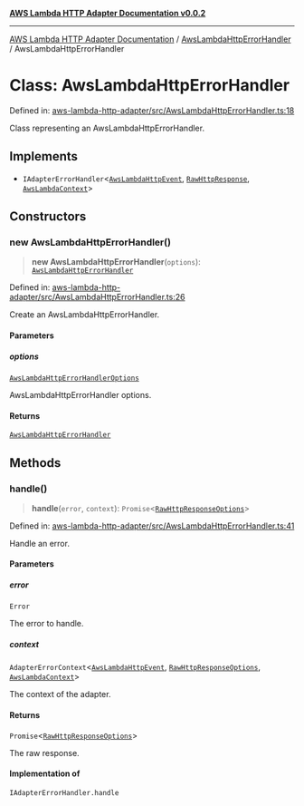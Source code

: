 [**AWS Lambda HTTP Adapter Documentation v0.0.2**](../../README.md)

***

[AWS Lambda HTTP Adapter Documentation](../../modules.md) / [AwsLambdaHttpErrorHandler](../README.md) / AwsLambdaHttpErrorHandler

# Class: AwsLambdaHttpErrorHandler

Defined in: [aws-lambda-http-adapter/src/AwsLambdaHttpErrorHandler.ts:18](https://github.com/stonemjs/aws-lambda-http-adapter/blob/c19fde3ee4450c0cd7d8d2aec48335308371d4de/src/AwsLambdaHttpErrorHandler.ts#L18)

Class representing an AwsLambdaHttpErrorHandler.

## Implements

- `IAdapterErrorHandler`\<[`AwsLambdaHttpEvent`](../../declarations/interfaces/AwsLambdaHttpEvent.md), [`RawHttpResponse`](../../declarations/type-aliases/RawHttpResponse.md), [`AwsLambdaContext`](../../declarations/type-aliases/AwsLambdaContext.md)\>

## Constructors

### new AwsLambdaHttpErrorHandler()

> **new AwsLambdaHttpErrorHandler**(`options`): [`AwsLambdaHttpErrorHandler`](AwsLambdaHttpErrorHandler.md)

Defined in: [aws-lambda-http-adapter/src/AwsLambdaHttpErrorHandler.ts:26](https://github.com/stonemjs/aws-lambda-http-adapter/blob/c19fde3ee4450c0cd7d8d2aec48335308371d4de/src/AwsLambdaHttpErrorHandler.ts#L26)

Create an AwsLambdaHttpErrorHandler.

#### Parameters

##### options

[`AwsLambdaHttpErrorHandlerOptions`](../interfaces/AwsLambdaHttpErrorHandlerOptions.md)

AwsLambdaHttpErrorHandler options.

#### Returns

[`AwsLambdaHttpErrorHandler`](AwsLambdaHttpErrorHandler.md)

## Methods

### handle()

> **handle**(`error`, `context`): `Promise`\<[`RawHttpResponseOptions`](../../declarations/interfaces/RawHttpResponseOptions.md)\>

Defined in: [aws-lambda-http-adapter/src/AwsLambdaHttpErrorHandler.ts:41](https://github.com/stonemjs/aws-lambda-http-adapter/blob/c19fde3ee4450c0cd7d8d2aec48335308371d4de/src/AwsLambdaHttpErrorHandler.ts#L41)

Handle an error.

#### Parameters

##### error

`Error`

The error to handle.

##### context

`AdapterErrorContext`\<[`AwsLambdaHttpEvent`](../../declarations/interfaces/AwsLambdaHttpEvent.md), [`RawHttpResponseOptions`](../../declarations/interfaces/RawHttpResponseOptions.md), [`AwsLambdaContext`](../../declarations/type-aliases/AwsLambdaContext.md)\>

The context of the adapter.

#### Returns

`Promise`\<[`RawHttpResponseOptions`](../../declarations/interfaces/RawHttpResponseOptions.md)\>

The raw response.

#### Implementation of

`IAdapterErrorHandler.handle`

